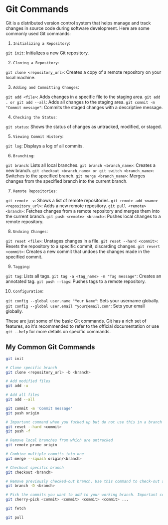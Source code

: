 # Git Commands

Git is a distributed version control system that helps manage and track changes in source code during software development. Here are some commonly used Git commands:

1. ```Initializing a Repository```:

```git init```: Initializes a new Git repository.

2. ```Cloning a Repository```:

```git clone <repository_url>```: Creates a copy of a remote repository on your local machine.

3. ```Adding and Committing Changes```:

```git add <file>```: Adds changes in a specific file to the staging area.
```git add . or git add --all```: Adds all changes to the staging area.
```git commit -m "Commit message"```: Commits the staged changes with a descriptive message.

4. ```Checking the Status```:

```git status```: Shows the status of changes as untracked, modified, or staged.

5. ```Viewing Commit History```:

```git log```: Displays a log of all commits.

6. ```Branching```:

```git branch```: Lists all local branches.
```git branch <branch_name>```: Creates a new branch.
```git checkout <branch_name> or git switch <branch_name>```: Switches to the specified branch.
```git merge <branch_name>```: Merges changes from the specified branch into the current branch.

7. ```Remote Repositories```:

```git remote -v```: Shows a list of remote repositories.
```git remote add <name> <repository_url>```: Adds a new remote repository.
```git pull <remote> <branch>```: Fetches changes from a remote repository and merges them into the current branch.
```git push <remote> <branch>```: Pushes local changes to a remote repository.

8. ```Undoing Changes```:

```git reset <file>```: Unstages changes in a file.
```git reset --hard <commit>```: Resets the repository to a specific commit, discarding changes.
```git revert <commit>```: Creates a new commit that undoes the changes made in the specified commit.

9. ```Tagging```:

```git tag```: Lists all tags.
```git tag -a <tag_name> -m "Tag message"```: Creates an annotated tag.
```git push --tags```: Pushes tags to a remote repository.

10. ```Configuration```:

```git config --global user.name "Your Name"```: Sets your username globally.
```git config --global user.email "your@email.com"```: Sets your email globally.

These are just some of the basic Git commands. Git has a rich set of features, so it's recommended to refer to the official documentation or use ```git --help``` for more details on specific commands.

## My Common Git Commands

```bash
git init

# Clone specific branch
git clone <repository_url> -b <branch>

# Add modified files
git add -u

# Add all files
git add --all

git commit -m 'Commit message'
git push origin

# Important command when you fucked up but do not use this in a branch with CI/CD
git reset --hard <commit>
git push -f

# Remove local branches from which are untracked
git remote prune origin

# Combine multiple commits into one
git merge --squash origin/<branch>

# Checkout specific branch
git checkout <branch>

# Remove previously checked-out branch. Use this command to check-out a branch properly. Otherwise your previous commits will be pushed to the current checked-out branch
git branch -D <branch>

# Pick the commits you want to add to your working branch. Important command when you are developing an app with multiple developers working on.
git cherry-pick <commit> <commit> <commit> <commit> ...

git fetch

git pull

```
